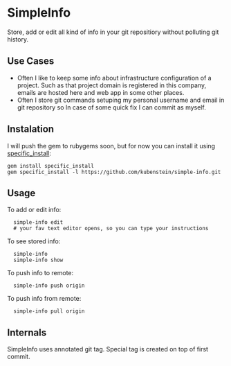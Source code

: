 SimpleInfo
=============

Store, add or edit all kind of info in your git repositiory without polluting git history.

Use Cases
---------

- Often I like to keep some info about infrastructure configuration of a project. Such as that project domain is registered in this company, emails are hosted here and web app in some other places.
- Often I store git commands setuping my personal username and email in git repository so In case of some quick fix I can commit as myself.

Instalation
---------
I will push the gem to rubygems soon, but for now you can install it using [specific_install](https://github.com/rdp/specific_install):

```
gem install specific_install
gem specific_install -l https://github.com/kubenstein/simple-info.git
```

Usage
---------
To add or edit info:

```
  simple-info edit
  # your fav text editor opens, so you can type your instructions
```

To see stored info:

```
  simple-info
  simple-info show
```

To push info to remote:

```
  simple-info push origin
```

To push info from remote:

```
  simple-info pull origin
```

Internals
---------
SimpleInfo uses annotated git tag. Special tag is created on top of first commit.
